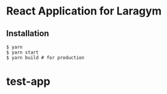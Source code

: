 # React Application for Laragym

## Installation

```
$ yarn
$ yarn start
$ yarn build # for production
```
# test-app
